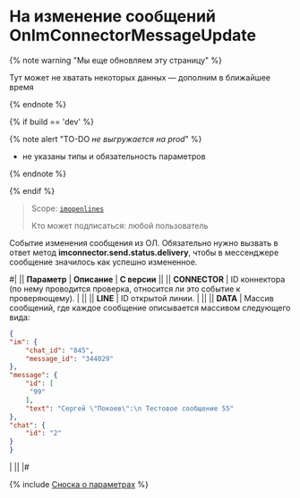 # На изменение сообщений OnImConnectorMessageUpdate

{% note warning "Мы еще обновляем эту страницу" %}

Тут может не хватать некоторых данных — дополним в ближайшее время

{% endnote %}

{% if build == 'dev' %}

{% note alert "TO-DO _не выгружается на prod_" %}

- не указаны типы и обязательность параметров

{% endnote %}

{% endif %}

> Scope: [`imopenlines`](../../../scopes/permissions.md)
>
> Кто может подписаться: любой пользователь

Событие изменения сообщения из ОЛ. Обязательно нужно вызвать в ответ метод **imconnector.send.status.delivery**, чтобы в мессенджере сообщение значилось как успешно измененное.

#|
|| **Параметр** | **Описание** | **С версии** ||
|| **CONNECTOR** | ID коннектора (по нему проводится проверка, относится ли это событие к проверяющему). | ||
|| **LINE** | ID открытой линии. | ||
|| **DATA** | Массив сообщений, где каждое сообщение описывается массивом следующего вида:


```json
{
"im": {
    "chat_id": "845",
    "message_id": "344029"
},
"message": {
    "id": [
     "99"
    ],
    "text": "Сергей \"Покоев\":\n Тестовое сообщение 55"
},
"chat": {
    "id": "2"
}
}
```
| ||
|#

{% include [Сноска о параметрах](../../../../_includes/required.md) %}
